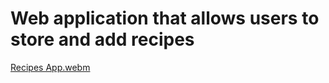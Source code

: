 # Web application that allows users to store and add recipes
[Recipes App.webm](https://github.com/Steven-program/cooking/assets/85142336/2c8b00bf-b850-45b0-8758-d1052f968b4d)
